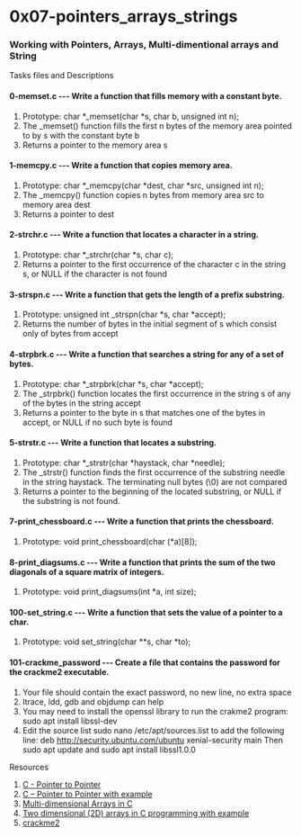 # 0x07-pointers_arrays_strings
### Working with Pointers, Arrays, Multi-dimentional arrays and String

Tasks files and Descriptions
#### 0-memset.c --- Write a function that fills memory with a constant byte.
1. Prototype: char *_memset(char *s, char b, unsigned int n);
2. The _memset() function fills the first n bytes of the memory area pointed to by s with the constant byte b
3. Returns a pointer to the memory area s

#### 1-memcpy.c --- Write a function that copies memory area.
1. Prototype: char *_memcpy(char *dest, char *src, unsigned int n);
2. The _memcpy() function copies n bytes from memory area src to memory area dest
3. Returns a pointer to dest

#### 2-strchr.c --- Write a function that locates a character in a string.
1. Prototype: char *_strchr(char *s, char c);
2. Returns a pointer to the first occurrence of the character c in the string s, or NULL if the character is not found

#### 3-strspn.c --- Write a function that gets the length of a prefix substring.
1. Prototype: unsigned int _strspn(char *s, char *accept);
2. Returns the number of bytes in the initial segment of s which consist only of bytes from accept

#### 4-strpbrk.c --- Write a function that searches a string for any of a set of bytes.
1. Prototype: char *_strpbrk(char *s, char *accept);
2. The _strpbrk() function locates the first occurrence in the string s of any of the bytes in the string accept
3. Returns a pointer to the byte in s that matches one of the bytes in accept, or NULL if no such byte is found

#### 5-strstr.c --- Write a function that locates a substring.
1. Prototype: char *_strstr(char *haystack, char *needle);
2. The _strstr() function finds the first occurrence of the substring needle in the string haystack. The terminating null bytes (\0) are not compared
3. Returns a pointer to the beginning of the located substring, or NULL if the substring is not found.

#### 7-print_chessboard.c --- Write a function that prints the chessboard.
1. Prototype: void print_chessboard(char (*a)[8]);

#### 8-print_diagsums.c --- Write a function that prints the sum of the two diagonals of a square matrix of integers.
1. Prototype: void print_diagsums(int *a, int size);

#### 100-set_string.c --- Write a function that sets the value of a pointer to a char.
1. Prototype: void set_string(char **s, char *to);

#### 101-crackme_password --- Create a file that contains the password for the crackme2 executable.
1. Your file should contain the exact password, no new line, no extra space
2. ltrace, ldd, gdb and objdump can help
3. You may need to install the openssl library to run the crakme2 program: sudo apt install libssl-dev
4. Edit the source list sudo nano /etc/apt/sources.list to add the following line: deb http://security.ubuntu.com/ubuntu xenial-security main Then sudo apt update and sudo apt install libssl1.0.0

Resources
1. [C - Pointer to Pointer](https://www.tutorialspoint.com/cprogramming/c_pointer_to_pointer.htm)
2. [C – Pointer to Pointer with example](https://beginnersbook.com/2014/01/c-pointer-to-pointer/)
3. [Multi-dimensional Arrays in C](https://www.tutorialspoint.com/cprogramming/c_multi_dimensional_arrays.htm)
4. [Two dimensional (2D) arrays in C programming with example](https://beginnersbook.com/2014/01/2d-arrays-in-c-example/)
5. [crackme2](https://github.com/alx-tools/0x06.c)
